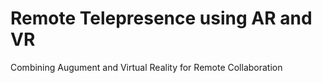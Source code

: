 # Remote Telepresence using AR and VR
Combining Augument and Virtual Reality for Remote Collaboration
